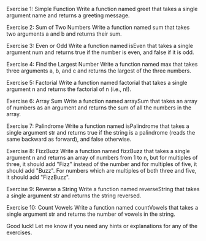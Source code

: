 Exercise 1: Simple Function
Write a function named greet that takes a single argument name and returns a greeting message.

Exercise 2: Sum of Two Numbers
Write a function named sum that takes two arguments a and b and returns their sum.

Exercise 3: Even or Odd
Write a function named isEven that takes a single argument num and returns true if the number is even, and false if it is odd.

Exercise 4: Find the Largest Number
Write a function named max that takes three arguments a, b, and c and returns the largest of the three numbers.

Exercise 5: Factorial
Write a function named factorial that takes a single argument n and returns the factorial of n (i.e., n!).

Exercise 6: Array Sum
Write a function named arraySum that takes an array of numbers as an argument and returns the sum of all the numbers in the array.

Exercise 7: Palindrome
Write a function named isPalindrome that takes a single argument str and returns true if the string is a palindrome (reads the same backward as forward), and false otherwise.

Exercise 8: FizzBuzz
Write a function named fizzBuzz that takes a single argument n and returns an array of numbers from 1 to n, but for multiples of three, it should add "Fizz" instead of the number and for multiples of five, it should add "Buzz". For numbers which are multiples of both three and five, it should add "FizzBuzz".

Exercise 9: Reverse a String
Write a function named reverseString that takes a single argument str and returns the string reversed.

Exercise 10: Count Vowels
Write a function named countVowels that takes a single argument str and returns the number of vowels in the string.

Good luck! Let me know if you need any hints or explanations for any of the exercises.
